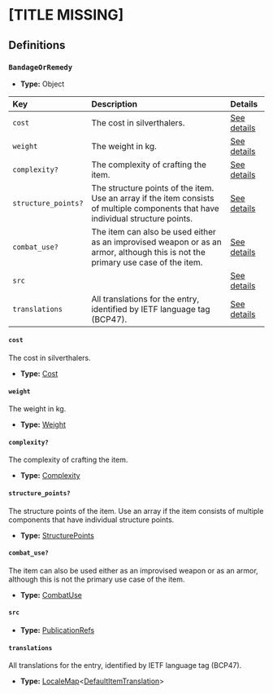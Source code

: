 # [TITLE MISSING]

## Definitions

### <a name="BandageOrRemedy"></a> `BandageOrRemedy`

- **Type:** Object

Key | Description | Details
:-- | :-- | :--
`cost` | The cost in silverthalers. | <a href="#BandageOrRemedy/cost">See details</a>
`weight` | The weight in kg. | <a href="#BandageOrRemedy/weight">See details</a>
`complexity?` | The complexity of crafting the item. | <a href="#BandageOrRemedy/complexity">See details</a>
`structure_points?` | The structure points of the item. Use an array if the item consists of multiple components that have individual structure points. | <a href="#BandageOrRemedy/structure_points">See details</a>
`combat_use?` | The item can also be used either as an improvised weapon or as an armor, although this is not the primary use case of the item. | <a href="#BandageOrRemedy/combat_use">See details</a>
`src` |  | <a href="#BandageOrRemedy/src">See details</a>
`translations` | All translations for the entry, identified by IETF language tag (BCP47). | <a href="#BandageOrRemedy/translations">See details</a>

#### <a name="BandageOrRemedy/cost"></a> `cost`

The cost in silverthalers.

- **Type:** <a href="./_Item.md#Cost">Cost</a>

#### <a name="BandageOrRemedy/weight"></a> `weight`

The weight in kg.

- **Type:** <a href="./_Item.md#Weight">Weight</a>

#### <a name="BandageOrRemedy/complexity"></a> `complexity?`

The complexity of crafting the item.

- **Type:** <a href="./_Item.md#Complexity">Complexity</a>

#### <a name="BandageOrRemedy/structure_points"></a> `structure_points?`

The structure points of the item. Use an array if the item consists of multiple components that have individual structure points.

- **Type:** <a href="./_Item.md#StructurePoints">StructurePoints</a>

#### <a name="BandageOrRemedy/combat_use"></a> `combat_use?`

The item can also be used either as an improvised weapon or as an armor, although this is not the primary use case of the item.

- **Type:** <a href="./_Item.md#CombatUse">CombatUse</a>

#### <a name="BandageOrRemedy/src"></a> `src`

- **Type:** <a href="../../source/_PublicationRef.md#PublicationRefs">PublicationRefs</a>

#### <a name="BandageOrRemedy/translations"></a> `translations`

All translations for the entry, identified by IETF language tag (BCP47).

- **Type:** <a href="../../_LocaleMap.md#LocaleMap">LocaleMap</a>&lt;<a href="./_Item.md#DefaultItemTranslation">DefaultItemTranslation</a>&gt;
